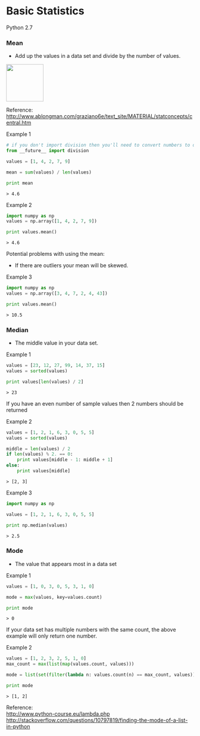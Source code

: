# Basic Statistics

Python 2.7

### Mean
 - Add up the values in a data set and divide by the number of values.

<img src="https://github.com/gravity226/Understanding_Data_Science/blob/master/imgs/mean_pic.png" height="100">

Reference: http://www.ablongman.com/graziano6e/text_site/MATERIAL/statconcepts/central.htm

Example 1
``` python
# if you don't import division then you'll need to convert numbers to decimals before dividing
from __future__ import division

values = [1, 4, 2, 7, 9]

mean = sum(values) / len(values)

print mean
```
``` output
> 4.6
```

Example 2
``` python
import numpy as np
values = np.array([1, 4, 2, 7, 9])

print values.mean()
```
``` output
> 4.6
```

Potential problems with using the mean:
 - If there are outliers your mean will be skewed.

Example 3
``` python
import numpy as np
values = np.array([3, 4, 7, 2, 4, 43])

print values.mean()
```
``` output
> 10.5
```

### Median
 - The middle value in your data set.

Example 1
``` python
values = [23, 12, 27, 99, 14, 37, 15]
values = sorted(values)

print values[len(values) / 2]
```
``` output
> 23
```

If you have an even number of sample values then 2 numbers should be returned

Example 2
``` python
values = [1, 2, 1, 6, 3, 0, 5, 5]
values = sorted(values)

middle = len(values) / 2
if len(values) % 2. == 0:
    print values[middle - 1: middle + 1]
else:
    print values[middle]
```
``` output
> [2, 3]
```

Example 3
``` python
import numpy as np

values = [1, 2, 1, 6, 3, 0, 5, 5]

print np.median(values)
```
``` output
> 2.5
```

### Mode
 - The value that appears most in a data set

Example 1
``` python
values = [1, 0, 3, 0, 5, 3, 1, 0]

mode = max(values, key=values.count)

print mode
```
``` output
> 0
```

If your data set has multiple numbers with the same count, the above example will only return one number.

Example 2
``` python
values = [1, 2, 3, 2, 5, 1, 0]
max_count = max(list(map(values.count, values)))

mode = list(set(filter(lambda n: values.count(n) == max_count, values)))

print mode
```
``` output
> [1, 2]
```
Reference:<br />
http://www.python-course.eu/lambda.php<br />
http://stackoverflow.com/questions/10797819/finding-the-mode-of-a-list-in-python<br />
